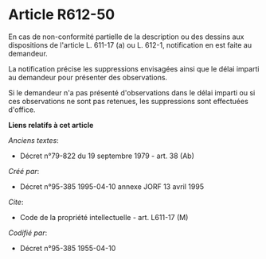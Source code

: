 # Article R612-50

En cas de non-conformité partielle de la description ou des dessins aux dispositions de l'article L. 611-17 (a) ou L. 612-1,
notification en est faite au demandeur.

La notification précise les suppressions envisagées ainsi que le délai imparti au demandeur pour présenter des observations.

Si le demandeur n'a pas présenté d'observations dans le délai imparti ou si ces observations ne sont pas retenues, les
suppressions sont effectuées d'office.

**Liens relatifs à cet article**

_Anciens textes_:

  - Décret n°79-822 du 19 septembre 1979 - art. 38 (Ab)

_Créé par_:

  - Décret n°95-385 1995-04-10 annexe JORF 13 avril 1995

_Cite_:

  - Code de la propriété intellectuelle - art. L611-17 (M)

_Codifié par_:

  - Décret n°95-385 1955-04-10
